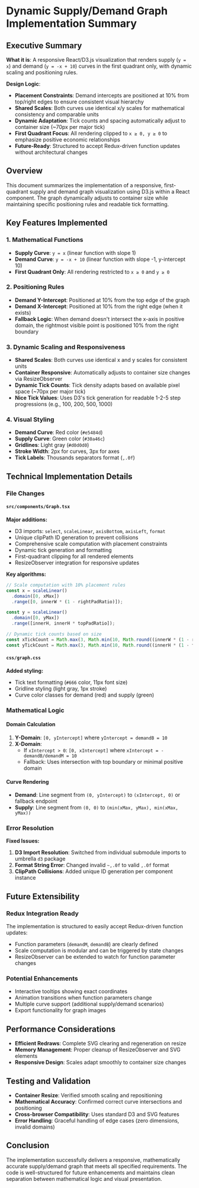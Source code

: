 # Dynamic Supply/Demand Graph Implementation Summary

## Executive Summary

**What it is**: A responsive React/D3.js visualization that renders supply (`y = x`) and demand (`y = -x + 10`) curves in the first quadrant only, with dynamic scaling and positioning rules.

**Design Logic**: 
- **Placement Constraints**: Demand intercepts are positioned at 10% from top/right edges to ensure consistent visual hierarchy
- **Shared Scales**: Both curves use identical x/y scales for mathematical consistency and comparable units
- **Dynamic Adaptation**: Tick counts and spacing automatically adjust to container size (~70px per major tick)
- **First Quadrant Focus**: All rendering clipped to `x ≥ 0, y ≥ 0` to emphasize positive economic relationships
- **Future-Ready**: Structured to accept Redux-driven function updates without architectural changes

## Overview
This document summarizes the implementation of a responsive, first-quadrant supply and demand graph visualization using D3.js within a React component. The graph dynamically adjusts to container size while maintaining specific positioning rules and readable tick formatting.

## Key Features Implemented

### 1. Mathematical Functions
- **Supply Curve**: `y = x` (linear function with slope 1)
- **Demand Curve**: `y = -x + 10` (linear function with slope -1, y-intercept 10)
- **First Quadrant Only**: All rendering restricted to `x ≥ 0` and `y ≥ 0`

### 2. Positioning Rules
- **Demand Y-Intercept**: Positioned at 10% from the top edge of the graph
- **Demand X-Intercept**: Positioned at 10% from the right edge (when it exists)
- **Fallback Logic**: When demand doesn't intersect the x-axis in positive domain, the rightmost visible point is positioned 10% from the right boundary

### 3. Dynamic Scaling and Responsiveness
- **Shared Scales**: Both curves use identical x and y scales for consistent units
- **Container Responsive**: Automatically adjusts to container size changes via ResizeObserver
- **Dynamic Tick Counts**: Tick density adapts based on available pixel space (~70px per major tick)
- **Nice Tick Values**: Uses D3's tick generation for readable 1-2-5 step progressions (e.g., 100, 200, 500, 1000)

### 4. Visual Styling
- **Demand Curve**: Red color (`#e5484d`)
- **Supply Curve**: Green color (`#30a46c`)
- **Gridlines**: Light gray (`#d0d0d0`)
- **Stroke Width**: 2px for curves, 3px for axes
- **Tick Labels**: Thousands separators format (`,.0f`)

## Technical Implementation Details

### File Changes

#### `src/components/Graph.tsx`
**Major additions:**
- D3 imports: `select`, `scaleLinear`, `axisBottom`, `axisLeft`, `format`
- Unique clipPath ID generation to prevent collisions
- Comprehensive scale computation with placement constraints
- Dynamic tick generation and formatting
- First-quadrant clipping for all rendered elements
- ResizeObserver integration for responsive updates

**Key algorithms:**
```typescript
// Scale computation with 10% placement rules
const x = scaleLinear()
  .domain([0, xMax])
  .range([0, innerW * (1 - rightPadRatio)]);

const y = scaleLinear()
  .domain([0, yMax])
  .range([innerH, innerH * topPadRatio]);

// Dynamic tick counts based on size
const xTickCount = Math.max(3, Math.min(10, Math.round((innerW * (1 - rightPadRatio)) / 70)));
const yTickCount = Math.max(3, Math.min(10, Math.round((innerH * (1 - topPadRatio)) / 70)));
```

#### `css/graph.css`
**Added styling:**
- Tick text formatting (`#666` color, 11px font size)
- Gridline styling (light gray, 1px stroke)
- Curve color classes for demand (red) and supply (green)

### Mathematical Logic

#### Domain Calculation
1. **Y-Domain**: `[0, yIntercept]` where `yIntercept = demandB = 10`
2. **X-Domain**: 
   - If `xIntercept > 0`: `[0, xIntercept]` where `xIntercept = -demandB/demandM = 10`
   - Fallback: Uses intersection with top boundary or minimal positive domain

#### Curve Rendering
- **Demand**: Line segment from `(0, yIntercept)` to `(xIntercept, 0)` or fallback endpoint
- **Supply**: Line segment from `(0, 0)` to `(min(xMax, yMax), min(xMax, yMax))`

### Error Resolution
**Fixed Issues:**
1. **D3 Import Resolution**: Switched from individual submodule imports to umbrella `d3` package
2. **Format String Error**: Changed invalid `~,.0f` to valid `,.0f` format
3. **ClipPath Collisions**: Added unique ID generation per component instance

## Future Extensibility

### Redux Integration Ready
The implementation is structured to easily accept Redux-driven function updates:
- Function parameters (`demandM`, `demandB`) are clearly defined
- Scale computation is modular and can be triggered by state changes
- ResizeObserver can be extended to watch for function parameter changes

### Potential Enhancements
- Interactive tooltips showing exact coordinates
- Animation transitions when function parameters change
- Multiple curve support (additional supply/demand scenarios)
- Export functionality for graph images

## Performance Considerations
- **Efficient Redraws**: Complete SVG clearing and regeneration on resize
- **Memory Management**: Proper cleanup of ResizeObserver and SVG elements
- **Responsive Design**: Scales adapt smoothly to container size changes

## Testing and Validation
- **Container Resize**: Verified smooth scaling and repositioning
- **Mathematical Accuracy**: Confirmed correct curve intersections and positioning
- **Cross-browser Compatibility**: Uses standard D3 and SVG features
- **Error Handling**: Graceful handling of edge cases (zero dimensions, invalid domains)

## Conclusion
The implementation successfully delivers a responsive, mathematically accurate supply/demand graph that meets all specified requirements. The code is well-structured for future enhancements and maintains clean separation between mathematical logic and visual presentation.
